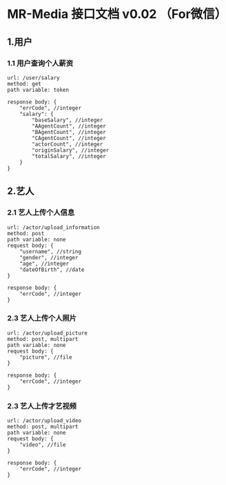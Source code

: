 # MR-Media 接口文档 v0.02 （For微信）
## 1.用户
### 1.1 用户查询个人薪资
```
url: /user/salary
method: get
path variable: token
```
```
response body: {
	"errCode", //integer
	"salary": {
		"baseSalary", //integer
		"AAgentCount", //integer
		"BAgentCount", //integer
		"CAgentCount", //integer
		"actorCount", //integer
		"originSalary", //integer
		"totalSalary", //integer
	}
}
```
## 2.艺人
### 2.1 艺人上传个人信息
```
url: /actor/upload_information
method: post
path variable: none
request body: {
	"username", //string
	"gender", //integer
	"age", //integer
	"dateOfBirth", //date
}
```
```
response body: {
	"errCode", //integer
}
```
### 2.3 艺人上传个人照片
```
url: /actor/upload_picture
method: post, multipart
path variable: none
request body: {
	"picture", //file
}
```
```
response body: {
	"errCode", //integer
}
```
### 2.3 艺人上传才艺视频
```
url: /actor/upload_video
method: post, multipart
path variable: none
request body: {
	"video", //file
}
```
```
response body: {
	"errCode", //integer
}
```
